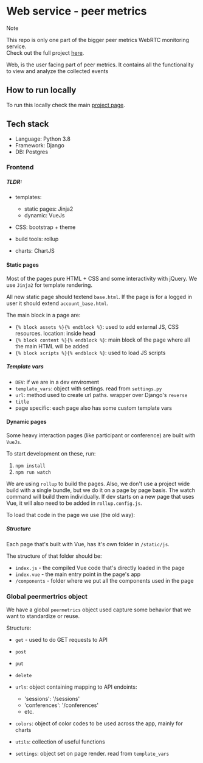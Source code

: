 # Web service - peer metrics

> [!Note]
> This repo is only one part of the bigger peer metrics WebRTC monitoring service.  
> Check out the full project [here](https://github.com/peermetrics/peermetrics).

Web, is the user facing part of peer metrics. It contains all the functionality to view and analyze the collected events



## How to run locally

To run this locally check the main [project page](https://github.com/peermetrics/peermetrics).

## Tech stack

- Language: Python 3.8
- Framework: Django
- DB: Postgres

### Frontend

##### TLDR:

- templates:  
  - static pages: Jinja2
  - dynamic: VueJs

- CSS: bootstrap + theme
- build tools: rollup
- charts: ChartJS

#### Static pages

Most of the pages pure HTML + CSS and some interactivity with jQuery. We use `Jinja2` for template rendering.

All new static page should textend `base.html`. If the page is for a logged in user it should extend `account_base.html`.

The main block in a page are:

- `{% block assets %}{% endblock %}`: used to add external JS, CSS resources. location: inside head
- `{% block content %}{% endblock %}`: main block of the page where all the main HTML will be added
- `{% block scripts %}{% endblock %}`: used to load JS scripts

##### Template vars

- `DEV`: if we are in a dev enviroment
- `template_vars`: object with settings. read from `settings.py`
- `url`: method used to create url paths. wrapper over Django's `reverse`
- `title`
- page specific: each page also has some custom template vars

#### Dynamic pages

Some heavy interaction pages (like participant or conference) are built with `VueJs`.

To start development on these, run:

1. `npm install`
2. `npm run watch`

We are using `rollup` to build the pages. Also, we don't use a project wide build with a single bundle, but we do it on a page by page basis. The watch command will build them individually. If dev starts on a new page that uses Vue, it will also need to be added in `rollup.config.js`.

To load that code in the page we use (the old way):

<script src="/static/js/participant/index.js"></script>

##### Structure

Each page that's built with Vue, has it's own folder in `/static/js`.

The structure of that folder should be:

- `index.js` - the compiled Vue code that's directly loaded in the page
- `index.vue` - the main entry point in the page's app
- `/components` - folder where we put all the components used in the page

### Global peermertrics object

We have a global `peermetrics` object used capture some behavior that we want to standardize or reuse.

Structure:

- `get` - used to do GET requests to API
- `post`
- `put`
- `delete`
- `urls`: object containing mapping to API endoints:
  - 'sessions': '/sessions'
  - 'conferences': '/conferences'
  - etc.

- `colors`: object of color codes to be used across the app, mainly for charts

- `utils`: collection of useful functions
- `settings`: object set on page render. read from `template_vars`